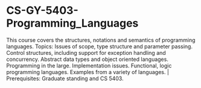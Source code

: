 # CS-GY-5403-Programming_Languages

This course covers the structures, notations and semantics of programming languages. Topics: Issues of scope, type structure and parameter passing. Control structures, including support for exception handling and concurrency. Abstract data types and object oriented languages. Programming in the large. Implementation issues. Functional, logic programming languages. Examples from a variety of languages. | Prerequisites: Graduate standing and CS 5403.
